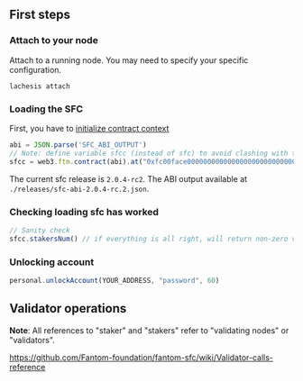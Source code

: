 ## First steps

### Attach to your node 
Attach to a running node. You may need to specify your specific configuration.

```
lachesis attach
```

### Loading the SFC
First, you have to [initialize contract context](./README.md##init-SFC-contract-context)

```js
abi = JSON.parse('SFC_ABI_OUTPUT')
// Note: define variable sfcc (instead of sfc) to avoid clashing with the sfc namespace introduced in go-lachesis v0.7.0-rc1.
sfcc = web3.ftm.contract(abi).at("0xfc00face00000000000000000000000000000000")
```

The current sfc release is `2.0.4-rc2`. The ABI output available at `./releases/sfc-abi-2.0.4-rc.2.json`.

### Checking loading sfc has worked

```js
// Sanity check
sfcc.stakersNum() // if everything is all right, will return non-zero value
```

### Unlocking account

```js
personal.unlockAccount(YOUR_ADDRESS, "password", 60)
```

## Validator operations

**Note**: All references to "staker" and "stakers" refer to "validating nodes" or "validators".

https://github.com/Fantom-foundation/fantom-sfc/wiki/Validator-calls-reference
